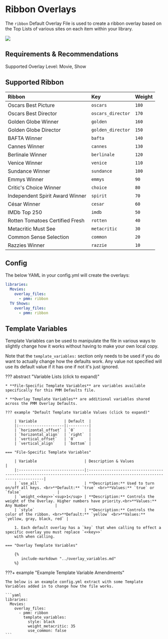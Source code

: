 # Ribbon Overlays

The `ribbon` Default Overlay File is used to create a ribbon overlay based on the Top Lists of various sites on each 
item within your library.

![](images/ribbon.png)

## Requirements & Recommendations

Supported Overlay Level: Movie, Show

## Supported Ribbon

| Ribbon                          | Key               | Weight |
|:--------------------------------|:------------------|:-------|
| Oscars Best Picture             | `oscars`          | `180`  |
| Oscars Best Director            | `oscars_director` | `170`  |
| Golden Globe Winner             | `golden`          | `160`  |
| Golden Globe Director           | `golden_director` | `150`  |
| BAFTA Winner                    | `bafta`           | `140`  |
| Cannes Winner                   | `cannes`          | `130`  |
| Berlinale Winner                | `berlinale`       | `120`  |
| Venice Winner                   | `venice`          | `110`  |
| Sundance Winner                 | `sundance`        | `100`  |
| Emmys Winner                    | `emmys`           | `90`   |
| Critic's Choice Winner          | `choice`          | `80`   |
| Independent Spirit Award Winner | `spirit`          | `70`   |
| César Winner                    | `cesar`           | `60`   |
| IMDb Top 250                    | `imdb`            | `50`   |
| Rotten Tomatoes Certified Fresh | `rotten`          | `40`   |
| Metacritic Must See             | `metacritic`      | `30`   |
| Common Sense Selection          | `common`          | `20`   |
| Razzies Winner                  | `razzie`          | `10`   |

## Config

The below YAML in your config.yml will create the overlays:

```yaml
libraries:
  Movies:
    overlay_files:
      - pmm: ribbon
  TV Shows:
    overlay_files:
      - pmm: ribbon
```

## Template Variables

Template Variables can be used to manipulate the file in various ways to slightly change how it works without having to 
make your own local copy.

Note that the `template_variables:` section only needs to be used if you do want to actually change how the defaults 
work. Any value not specified will use its default value if it has one if not it's just ignored.

??? abstract "Variable Lists (click to expand)"

    * **File-Specific Template Variables** are variables available specifically for this PMM Defaults file.

    * **Overlay Template Variables** are additional variables shared across the PMM Overlay Defaults.

    ??? example "Default Template Variable Values (click to expand)"

        | Variable            | Default  |
        |:--------------------|:---------|
        | `horizontal_offset` | `0`      |
        | `horizontal_align`  | `right`  |
        | `vertical_offset`   | `0`      |
        | `vertical_align`    | `bottom` |
        
    === "File-Specific Template Variables"

        | Variable                     | Description & Values                                                                                                    |
        |:-----------------------------|:------------------------------------------------------------------------------------------------------------------------|
        | `use_all`                    | **Description:** Used to turn on/off all keys. <br>**Default:** `true` <br>**Values:** `true` or `false`                |
        | `weight_<<key>>`<sup>1</sup> | **Description:** Controls the weight of the Overlay. Higher numbers have priority.<br>**Values:** Any Number            |
        | `style`                      | **Description:** Controls the color of the ribbon. <br>**Default:** `yellow` <br>**Values:** `yellow, gray, black, red` |

        1. Each default overlay has a `key` that when calling to effect a specific overlay you must replace `<<key>>` 
        with when calling.

    === "Overlay Template Variables"

        {%
           include-markdown "../overlay_variables.md"
        %}
    
???+ example "Example Template Variable Amendments"

    The below is an example config.yml extract with some Template Variables added in to change how the file works.
    
    ```yaml
    libraries:
      Movies:
        overlay_files:
          - pmm: ribbon
            template_variables:
              style: black
              weight_metacritic: 35
              use_common: false
    ```
